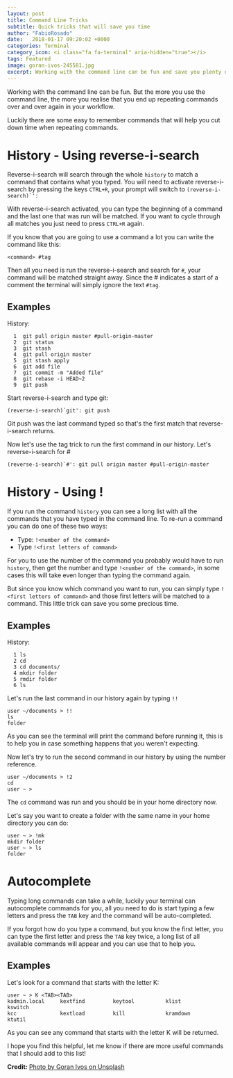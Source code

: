 ```yaml
---
layout: post
title: Command Line Tricks
subtitle: Quick tricks that will save you time
author: "FabioRosado"
date:   2018-01-17 09:20:02 +0000
categories: Terminal
category_icon: <i class="fa fa-terminal" aria-hidden="true"></i>
tags: Featured
image: goran-ivos-245581.jpg
excerpt: Working with the command line can be fun and save you plenty of time. These tricks will help you save even more time when you have to repeat commands. 
---
```


Working with the command line can be fun. But the more you use the command line, the more you realise that you end up repeating commands over and over again in your workflow.

Luckily there are some easy to remember commands that will help you cut down time when repeating commands.

# History  - Using reverse-i-search

Reverse-i-search will search through the whole `history` to match a command that contains what you typed. You will need to activate reverse-i-search by pressing the keys `CTRL+R`, your prompt will switch to ```(reverse-i-search)`':```

With reverse-i-search activated, you can type the beginning of a command and the last one that was run will be matched. If you want to cycle through all matches you just need to press `CTRL+R` again.

If you know that you are going to use a command a lot you can write the command like this:

 ```<command> #tag```

Then all you need is run the reverse-i-search and search for `#`, your command will be matched straight away. Since the # indicates a start of a comment the terminal will simply ignore the text `#tag`.

## Examples

History:
```
  1  git pull origin master #pull-origin-master
  2  git status
  3  git stash
  4  git pull origin master
  5  git stash apply
  6  git add file
  7  git commit -m "Added file"
  8  git rebase -i HEAD~2
  9  git push
```

Start reverse-i-search and type git:

```
(reverse-i-search)`git': git push
```

Git push was the last command typed so that's the first match that reverse-i-search returns.

Now let's use the tag trick to run the first command in our history. Let's reverse-i-search for #

```
(reverse-i-search)`#': git pull origin master #pull-origin-master
```


# History - Using !

If you run the command `history` you can see a long list with all the commands that you have typed in the command line. To re-run a command you can do one of these two ways:
- Type: `!<number of the command>`
- Type `!<first letters of command>`

For you to use the number of the command you probably would have to run `history`, then get the number and type `!<number of the command>`, in some cases this will take even longer than typing the command again.

But since you know which command you want to run, you can simply type `!<first letters of command>` and those first letters will be matched to a command. This little trick can save you some precious time.

## Examples

History:
```
  1 ls
  2 cd
  3 cd documents/
  4 mkdir folder
  5 rmdir folder
  6 ls
```

Let's run the last command in our history again by typing `!!`

``` 
user ~/documents > !!
ls
folder
```

As you can see the terminal will print the command before running it, this is to help you in case something happens that you weren't expecting.

Now let's try to run the second command in our history by using the number reference.

```
user ~/documents > !2
cd
user ~ >
```
The `cd` command was run and you should be in your home directory now.

Let's say you want to create a folder with the same name in your home directory you can do:

```
user ~ > !mk
mkdir folder
user ~ > ls
folder
```


# Autocomplete

Typing long commands can take a while, luckily your terminal can autocomplete commands for you, all you need to do is start typing a few letters and press the `TAB` key and the command will be auto-completed.

If you forgot how do you type a command, but you know the first letter, you can type the first letter and press the `TAB` key twice, a long list of all available commands will appear and you can use that to help you.


## Examples

Let's look for a command that starts with the letter K:

```
user ~ > K <TAB><TAB>
kadmin.local     kextfind         keytool          klist            kswitch
kcc              kextload         kill             kramdown         ktutil
```

As you can see any command that starts with the letter K will be returned.

I hope you find this helpful, let me know if there are more useful commands that I should add to this list!


**Credit:** [Photo by Goran Ivos on Unsplash](https://unsplash.com/@goran_ivos)